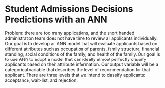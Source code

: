 # Student Admissions Decisions Predictions with an ANN

Problem: there are too many applications, and the short handed administration team does not have time to review all applicants individually. 
Our goal is to develop an ANN model that will evaluate applicants based on different attributes such as occupation of parents, 
family structure, financial standing, social conditions of the family, and health of the family.
Our goal is to use ANN to adopt a model that can ideally almost perfectly classify applicants based on their attribute information.
Our output variable will be a categorical variable that describes the level of recommendation for that applicant. 
There are three levels that we intend to classify applicants: acceptance, wait-list, and rejection.
